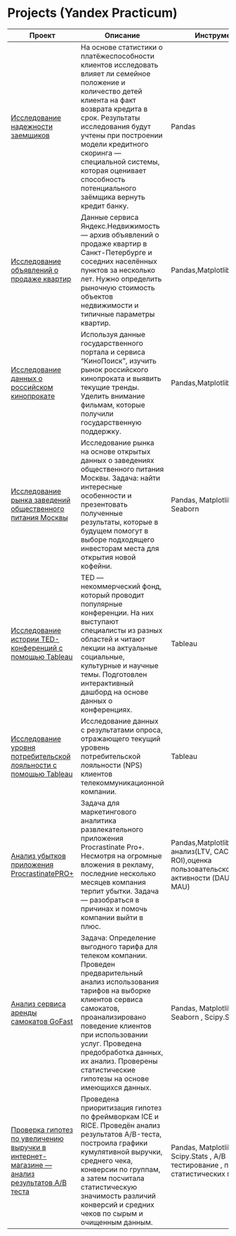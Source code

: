 # Projects (Yandex Practicum)
Проект | Описание | Инструменты
--- | --- | ---
[Исследование надежности заемщиков](https://colab.research.google.com/drive/18QUcafjX0Iw6SWgxv1HAKOxKTkX_XdT6?usp=drive_link) | На основе статистики о платёжеспособности клиентов исследовать влияет ли семейное положение и количество детей клиента на факт возврата кредита в срок. Результаты исследования будут учтены при построении модели кредитного скоринга — специальной системы, которая оценивает способность потенциального заёмщика вернуть кредит банку. | Pandas
[Исследование объявлений о продаже квартир](https://colab.research.google.com/drive/1CIZ6Nii-NB3VlYhCGRwWp1bsaZUQeSKi?usp=sharing) | Данные сервиса Яндекс.Недвижимость — архив объявлений о продаже квартир в Санкт-Петербурге и соседних населённых пунктов за несколько лет. Нужно определить рыночную стоимость объектов недвижимости и  типичные параметры квартир.  | Pandas,Matplotlib
[Исследование данных о российском кинопрокате](https://colab.research.google.com/drive/1PKZZxYxwJJdrUZo6Z1XhugRRtkDfb2Vi?usp=sharing) |Используя данные государственного портала и сервиса “КиноПоиск”, изучить рынок российского кинопроката и выявить текущие тренды. Уделить внимание фильмам, которые получили государственную поддержку. | Pandas,Matplotlib
[Исследование рынка заведений общественного питания Москвы](https://colab.research.google.com/drive/1AWrN9K9_JX4yFeSDfgnOtfXNv2bnrxNO?usp=sharing) | Исследование рынка на основе открытых данных о заведениях общественного питания Москвы. Задача: найти интересные особенности и презентовать полученные результаты, которые в будущем помогут в выборе подходящего инвесторам места для открытия новой кофейни. | Pandas, Matplotlib, Plotly, Seaborn
[Исследование истории TED-конференций с помощью Tableau](https://public.tableau.com/app/profile/serova.lyubov/viz/_16846677081030/sheet21?publish=yes) | TED  — некоммерческий фонд, который проводит популярные конференции. На них выступают специалисты из разных областей и читают лекции на актуальные социальные, культурные и научные темы. Подготовлен интерактивный дашборд на основе данных о конференциях. | Tableau
[Исследование уровня потребительской лояльности с помощью Tableau](https://colab.research.google.com/drive/1mfYVbY_ZrLe9ESpdiIzKkX1FhWFdd2cn?usp=drive_link) | Исследование данных с результатами опроса, отражающего текущий уровень потребительской лояльности (NPS) клиентов телекоммуникационной компании. | Tableau
[Анализ убытков приложения ProcrastinatePRO+](https://colab.research.google.com/drive/1pbW5-GqHBsIwH8FDgcXWWZUcdcx3Slwx?usp=sharing) | Задача для маркетингового аналитика развлекательного приложения Procrastinate Pro+. Несмотря на огромные вложения в рекламу, последние несколько месяцев компания терпит убытки. Задача — разобраться в причинах и помочь компании выйти в плюс. |  Pandas,Matplotlib,когортный анализ(LTV, CAC, ROI),оценка пользовательской активности (DAU, WAU, MAU)
[Анализ сервиса аренды самокатов GoFast](https://colab.research.google.com/drive/18WLRYn1M9B6zptz8m6bFffrNIKZkpxk-?usp=drive_link) | Задача: Определение выгодного тарифа для телеком компании. Проведен предварительный анализ использования тарифов на выборке клиентов сервиса самокатов, проанализировано поведение клиентов при использовании услуг. Проведена предобработка данных, их анализ. Проверены статистические гипотезы на основе имеющихся данных. | Pandas, Matplotlib, Plotly, Seaborn , Scipy.Stats
[Проверка гипотез по увеличению выручки в интернет-магазине — анализ результатов A/B теста](https://colab.research.google.com/drive/1HxjKE-r3WhHWtd1RSayHOTL0km_WV-3X?usp=drive_link) | Проведена приоритизация гипотез по фреймворкам ICE и RICE. Проведён анализ результатов A/B-теста, построила графики кумулятивной выручки, среднего чека, конверсии по группам, а затем посчитала статистическую значимость различий конверсий и средних чеков по сырым и очищенным данным. | Pandas, Matplotlib, Scipy.Stats , A/B - тестирование , проверка статистических гипотез
